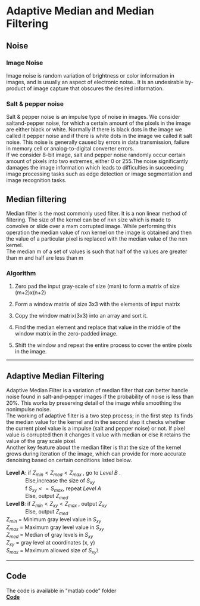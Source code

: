 # Adaptive Median and Median Filtering
 
## Noise
### Image Noise
Image noise is random variation of brightness or color information in  images, and is usually an aspect of electronic noise.. It is an undesirable by-product of image capture that obscures the desired information.
### Salt & pepper noise
Salt & pepper noise is an impulse type of noise in images. We consider saltand-pepper noise, for which a certain amount of the pixels in the image are either black or white. Normally if there is black dots in the image we called it pepper noise and if there is white dots in the image we called it salt noise. This noise is generally caused by errors in data transmission, failure in memory cell or analog-to-digital converter errors.\
If we consider 8-bit image, salt and pepper noise randomly occur certain amount of pixels into two extremes, either 0 or 255.The noise significantly damages the image information which leads to difficulties in succeeding image processing tasks such as edge detection or image segmentation and image recognition tasks.

##  Median filtering
Median filter is the most commonly used filter. It is a non linear method of  filtering. The size of the kernel can be of nxn size which is made to convolve or slide over a mxm corrupted image. While performing this operation the median value of nxn kernel on the image is obtained and then the value of a particular pixel is replaced with the median value of the nxn kernel.\
The median m of a set of values is such that half of the values are greater than m and half are less than m

### Algorithm
1. Zero pad the input gray-scale of size (mxn) to form a matrix of size (m+2)x(n+2)

2. Form a window matrix of size 3x3 with the elements of input matrix

3. Copy the window matrix(3x3) into an array and sort it.

4. Find the median element and replace that value in the middle of the window matrix in the zero-padded image.

5. Shift the window and repeat the entire process to cover the entire pixels in the image.
---
## Adaptive Median Filtering
Adaptive Median Filter is a variation of median filter that can better handle noise found in salt-and-pepper images if the probability of noise is less than 20%. This works by preserving detail of the image while smoothing the nonimpulse noise.\
The working of adaptive filter is a two step process; in the first step its finds the median value for the kernel and in the second step it checks whether the current pixel value is a impulse (salt and pepper noise) or not. If pixel value is corrupted then it changes it value with median or else it retains the value of the gray scale pixel.\
Another key feature about the median filter is that the size of the kernel grows during iteration of the image, which can provide for more accurate denoising based on certain conditions listed below.\
\
**Level A**: if $Z_{min} < Z_{med} < Z_{max}$ , go to *Level B* .\
&nbsp;&nbsp; &nbsp; &nbsp; &nbsp; &nbsp; &nbsp; Else,increase the size of $S_{xy}$\
&nbsp;&nbsp; &nbsp; &nbsp; &nbsp; &nbsp; &nbsp; f $S_{xy} <= S_{max}$, repeat *Level A*\
&nbsp;&nbsp; &nbsp; &nbsp; &nbsp; &nbsp; &nbsp;  Else, output $Z_{med}$\
**Level B**: if $Z_{min} < Z_{xy} < Z_{max}$ , output $Z_{xy}$\
&nbsp;&nbsp; &nbsp; &nbsp; &nbsp; &nbsp; &nbsp; Else, output $Z_{med}$\
$Z_{min}$ = Minimum gray level value in $S_{xy}$\
$Z_{max}$ = Maximum gray level value in $S_{xy}$\
$Z_{med}$ = Median of gray levels in $S_{xy}$\
$Z_{xy}$ = gray level at coordinates (x, y)\
$S_{max}$ = Maximum allowed size of $S_{xy}$\

---
## Code
The code is available in "matlab code" folder\
[**Code**]()

